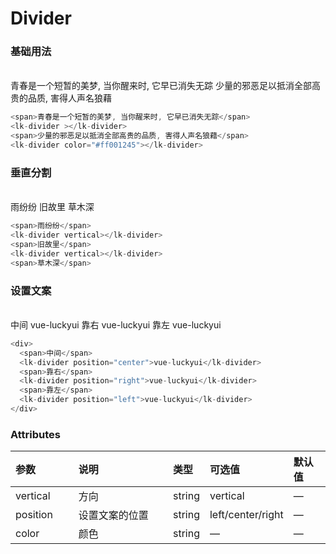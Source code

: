 # Divider

### 基础用法
<br />

<div>
  <span>青春是一个短暂的美梦, 当你醒来时, 它早已消失无踪</span>
  <lk-divider ></lk-divider>
  <span>少量的邪恶足以抵消全部高贵的品质, 害得人声名狼藉</span>
  <lk-divider color="#ff001245"></lk-divider>
</div>

```js
<span>青春是一个短暂的美梦, 当你醒来时, 它早已消失无踪</span>
<lk-divider ></lk-divider>
<span>少量的邪恶足以抵消全部高贵的品质, 害得人声名狼藉</span>
<lk-divider color="#ff001245"></lk-divider>
```

### 垂直分割
<br />
<div>
  <span>雨纷纷</span>
  <lk-divider vertical></lk-divider>
  <span>旧故里</span>
  <lk-divider vertical ></lk-divider>
  <span>草木深</span>
</div>

```js
<span>雨纷纷</span>
<lk-divider vertical></lk-divider>
<span>旧故里</span>
<lk-divider vertical></lk-divider>
<span>草木深</span>
```

### 设置文案
<br />

<div>
  <span>中间</span>
  <lk-divider position="center">vue-luckyui</lk-divider>
  <span>靠右</span>
  <lk-divider position="right">vue-luckyui</lk-divider>
  <span>靠左</span>
  <lk-divider position="left">vue-luckyui</lk-divider>
</div>

```js
<div>
  <span>中间</span>
  <lk-divider position="center">vue-luckyui</lk-divider>
  <span>靠右</span>
  <lk-divider position="right">vue-luckyui</lk-divider>
  <span>靠左</span>
  <lk-divider position="left">vue-luckyui</lk-divider>
</div>
```


### Attributes

| 参数     | 说明         | 类型    | 可选值                            | 默认值 |
| :------- | :----------- | :- | :----------------------------------- | :----- |
| vertical    | 方向         | string  | vertical                      | —      |
| position    | 设置文案的位置 | string | left/center/right              | —   |
| color       | 颜色       | string | —                                 | —   |
<style>
table th:first-of-type {
    width: 20%;
}
table th:nth-of-type(2) {
    width: 30%;
}
table th:nth-of-type(3) {
    width: 10%;
}
</style>